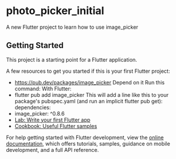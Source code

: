# photo_picker_initial

A new Flutter project to learn how to use image_picker 

## Getting Started

This project is a starting point for a Flutter application.

A few resources to get you started if this is your first Flutter project:
- https://pub.dev/packages/image_picker
Depend on it
Run this command:
With Flutter:
- flutter pub add image_picker
This will add a line like this to your package's pubspec.yaml (and run an implicit flutter pub get):
dependencies:
- image_picker: ^0.8.6
- [Lab: Write your first Flutter app](https://docs.flutter.dev/get-started/codelab)
- [Cookbook: Useful Flutter samples](https://docs.flutter.dev/cookbook)

For help getting started with Flutter development, view the
[online documentation](https://docs.flutter.dev/), which offers tutorials,
samples, guidance on mobile development, and a full API reference.
